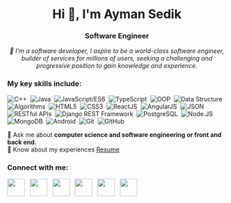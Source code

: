 <h1 align="center">Hi 👋, I'm Ayman Sedik</h1>
<h3 align="center">Software Engineer</h3>

<p align="center" >
<i>📌 I'm a software developer, I aspire to be a world-class software engineer, builder of services for millions of users, 
 seeking a challenging and progressive position to gain knowledge and experience.</i>
</p>
 
<h3>My key skills include:</h3>

![C++](https://img.shields.io/badge/C++-%23f9f9f9.svg?style=flat-square&logo=C%2B%2B&logoColor=5294E2)&nbsp;
![Java](https://img.shields.io/badge/Java-%23f9f9f9.svg?style=flat-square&logo=openjdk&logoColor=5294E2)&nbsp;
![JavaScript/ES6](https://img.shields.io/badge/JavaScript/ES6-%23f9f9f9.svg?style=flat-square&logo=javascript&logoColor=5294E2)&nbsp;
![TypeScript](https://img.shields.io/badge/TypeScript-%23f9f9f9.svg?style=flat-square&logo=TypeScript&logoColor=5294E2)&nbsp;
![OOP](https://img.shields.io/badge/OOP-%23f9f9f9.svg?style=flat-square&logo=OOP&logoColor=5294E2)&nbsp;
![Data Structure](https://img.shields.io/badge/Data_Structure-%23f9f9f9.svg?style=flat-square&logo=Data_Structure&logoColor=5294E2)&nbsp;
![Algorithms](https://img.shields.io/badge/Algorithms-%23f9f9f9.svg?style=flat-square&logo=Algorithms&logoColor=5294E2)&nbsp;
![HTML5](https://img.shields.io/badge/HTML5-%23f9f9f9.svg?style=flat-square&logo=HTML5&logoColor=5294E2)&nbsp;
![CSS3](https://img.shields.io/badge/CSS3-%23f9f9f9.svg?style=flat-square&logo=CSS3&logoColor=5294E2)&nbsp;
![ReactJS](https://img.shields.io/badge/ReactJS-%23f9f9f9.svg?style=flat-square&logo=react&logoColor=5294E2)&nbsp; 
![AngularJS](https://img.shields.io/badge/AngularJS-%23f9f9f9.svg?style=flat-square&logo=angularjs&logoColor=5294E2)&nbsp; 
![JSON](https://img.shields.io/badge/JSON-%23f9f9f9.svg?style=flat-square&logo=JSON&logoColor=5294E2)&nbsp; 
![RESTful APIs](https://img.shields.io/badge/RESTful_APIs-%23f9f9f9.svg?style=flat-square&logo=RESTful_APIs&logoColor=5294E2)&nbsp; 
![Django REST Framework](https://img.shields.io/badge/Django_REST_Framework-%23f9f9f9.svg?style=flat-square&logo=django&logoColor=5294E2)&nbsp;
![PostgreSQL](https://img.shields.io/badge/PostgreSQL-%23f9f9f9.svg?style=flat-square&logo=PostgreSQL&logoColor=5294E2)&nbsp; 
![Node.JS](https://img.shields.io/badge/Node.JS/Express-%23f9f9f9.svg?style=flat-square&logo=node.js&logoColor=5294E2)&nbsp;
![MongoDB](https://img.shields.io/badge/MongoDB-%23f9f9f9.svg?style=flat-square&logo=MongoDB&logoColor=5294E2)&nbsp;
![Android](https://img.shields.io/badge/Android_SDK-%23f9f9f9.svg?style=flat-square&logo=Android&logoColor=5294E2)&nbsp;
![Git](https://img.shields.io/badge/Git-%23f9f9f9.svg?style=flat-square&logo=Git&logoColor=5294E2)&nbsp; 
![GitHub](https://img.shields.io/badge/GitHub-%23f9f9f9.svg?style=flat-square&logo=GitHub&logoColor=5294E2)&nbsp;


💬 Ask me about **computer science and software engineering or front and back end.** <br>
📄 Know about my experiences [Resume](https://drive.google.com/file/d/1v5BrQMQ-aXmBdtmPF39ua6jcOqJLkwtQ/view?usp=sharing)

  <h3>Connect with me:</h3>
  <a href="https://www.linkedin.com/in/ayman-sedik-20aaaa21b/"><img src="https://ghmd.dileepabandara.dev/widgets/social/dark/linkedin.png" height=40px weight=40px></img></a> &nbsp
  <a href="mailto:aymansedik555@gmail.com"><img src="https://ghmd.dileepabandara.dev/widgets/social/dark/gmail.svg" height=40px weight=40px></img></a> &nbsp
  <a href="https://twitter.com/AymanSedik4"><img src="https://ghmd.dileepabandara.dev/widgets/social/dark/twitter.png" height=40px weight=40px></img></a> &nbsp
    <a href="https://www.youtube.com/channel/UCh3A6O4Jbl_SN5-IAAewIvA"><img src="https://ghmd.dileepabandara.dev/widgets/social/dark/youtube.png" height=40px weight=40px></img></a> &nbsp
  <a href="https://web.telegram.org/k/"><img src="https://ghmd.dileepabandara.dev/widgets/social/dark/telegram.png" height=40px weight=40px></img></a> &nbsp
  <a href="https://www.facebook.com/ayman.sedik.18"><img src="https://ghmd.dileepabandara.dev/widgets/social/dark/facebook.png" height=40px weight=40px></img></a> &nbsp
